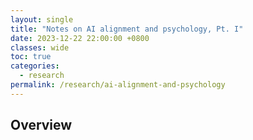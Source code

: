 ```yaml
---
layout: single
title: "Notes on AI alignment and psychology, Pt. I"
date: 2023-12-22 22:00:00 +0800
classes: wide
toc: true
categories:
  - research
permalink: /research/ai-alignment-and-psychology
---
```


## Overview
